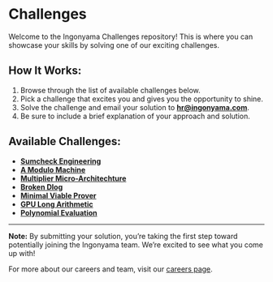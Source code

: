 # Challenges

Welcome to the Ingonyama Challenges repository! This is where you can showcase your skills by solving one of our exciting challenges.

## How It Works:

1. Browse through the list of available challenges below.
2. Pick a challenge that excites you and gives you the opportunity to shine.
3. Solve the challenge and email your solution to **hr@ingonyama.com**.
4. Be sure to include a brief explanation of your approach and solution.

## Available Challenges:

- [**Sumcheck Engineering**](/Sumcheck_Engineering.md)
- [**A Modulo Machine**](/A_Modulo_Machine.md)
- [**Multiplier Micro-Architechture**](/multiplier_micro_architecture.md)
- [**Broken Dlog**](/Broken_Dlog)
- [**Minimal Viable Prover**](Minimal_Viable_Prover.md)
- [**GPU Long Arithmetic**](/GPU_Long_Arithmetic.md)
- [**Polynomial Evaluation**](/Polynomial_Evaluation_Challenge.md)

---

**Note:** By submitting your solution, you’re taking the first step toward potentially joining the Ingonyama team. We’re excited to see what you come up with!

For more about our careers and team, visit our [careers page](https://www.ingonyama.com/careers).

